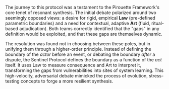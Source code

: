 The journey to this protocol was a testament to the Pirouette Framework's core tenet of resonant synthesis. The initial debate polarized around two seemingly opposed views: a desire for rigid, empirical **Law** (pre-defined parametric boundaries) and a need for contextual, adaptive **Art** (fluid, ritual-based adjudication). Both teams correctly identified that the "gaps" in any definition would be exploited, and that these gaps are themselves dynamic.

The resolution was found not in choosing between these poles, but in unifying them through a higher-order principle. Instead of defining the boundary of the *actor* before an event, or debating the boundary *after* a dispute, the Sentinel Protocol defines the boundary as a function of the *act* itself. It uses Law to measure consequence and Art to interpret it, transforming the gaps from vulnerabilities into sites of system learning. This high-velocity, adversarial debate mimicked the process of evolution, stress-testing concepts to forge a more resilient synthesis.